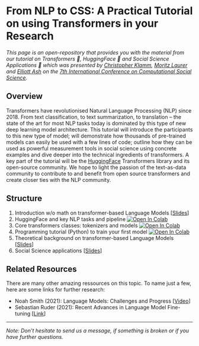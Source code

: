 # From NLP to CSS: A Practical Tutorial on using Transformers in your Research
_This page is an open-repository that provides you with the material from our tutorial on Transformers 🤖, HuggingFace 🤗 and Social Science Applications 👥
which was presented by [Christopher Klamm](https://linktr.ee/chkla), [Moritz Laurer](https://www.ceps.eu/ceps-staff/moritz-laurer/) and [Elliott Ash](https://elliottash.com) on the [7th International Conference on Computational Social Science](https://ic2s2-2021.ethz.ch)._

## Overview
Transformers have revolutionised Natural Language Processing (NLP) since 2018. 
From text classification, to text summarization, to translation – the state of the 
art for most NLP tasks today is dominated by this type of new deep learning model 
architecture. This tutorial will introduce the participants to this new type of 
model; will demonstrate how thousands of pre-trained models can easily be 
used with a few lines of code; outline how they can be used as 
powerful measurement tools in social science using concrete examples 
and dive deeper into the technical ingredients of transformers. 
A key part of the tutorial will be the [HuggingFace](huggingface.com) Transformers library and its 
open-source community. We hope to light the passion of the text-as-data community 
to contribute to and benefit from open source transformers and create closer ties 
with the NLP community.

## Structure
1. Introduction w/o math on transformer-based Language Models [[Slides]()]
2. HuggingFace and key NLP tasks and pipeline [![Open In Colab](https://colab.research.google.com/assets/colab-badge.svg)](https://colab.research.google.com/drive/1K9zkPIUBPCWaVgg4duuYKirOrxAID0wG?usp=sharing)
3. Core transformers classes: tokenizers and models [![Open In Colab](https://colab.research.google.com/assets/colab-badge.svg)](https://colab.research.google.com/drive/1K9zkPIUBPCWaVgg4duuYKirOrxAID0wG?usp=sharing)
4. Programming tutorial (Python) to train your first model [![Open In Colab](https://colab.research.google.com/assets/colab-badge.svg)](https://colab.research.google.com/drive/1vXgjybT0wMIuSV-J5Xt_WCQ0fKupa1QI?usp=sharing)
5. Theoretical background on transformer-based Language Models [[Slides](https://drive.google.com/file/d/1Wg5EAtu16Sd12IcfLqDWzOlVeoBsjcxp/view?usp=sharing)]
6. Social Science applications [[Slides](https://drive.google.com/file/d/10JsY6laYGGOlL7NgOehnAEVAhAUsFv_O/view?usp=sharing)]

## Related Resources
There are many other amazing ressources on this topic. To name just a few, here are some links for further research:
* Noah Smith (2021): Language Models: Challenges and Progress [[Video](https://drive.google.com/file/d/18PnZRcHPsLP6co-Nis-q1eJAn_PleZmI/view)]
* Sebastian Ruder (2021): Recent Advances in Language Model Fine-tuning [[Link](https://ruder.io/recent-advances-lm-fine-tuning/)]

_____
_Note: Don't hesitate to send us a message, if something is broken or if you have further questions._
